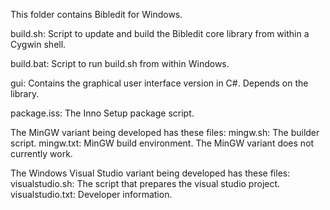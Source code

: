 This folder contains Bibledit for Windows.

build.sh: Script to update and build the Bibledit core library from within a Cygwin shell.

build.bat: Script to run build.sh from within Windows.

gui: Contains the graphical user interface version in C#. Depends on the library.

package.iss: The Inno Setup package script.


The MinGW variant being developed has these files:
mingw.sh: The builder script.
mingw.txt: MinGW build environment.
The MinGW variant does not currently work.


The Windows Visual Studio variant being developed has these files:
visualstudio.sh: The script that prepares the visual studio project.
visualstudio.txt: Developer information.
